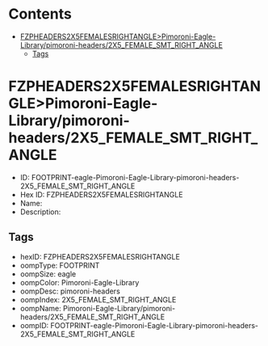 



Contents
========

* [FZPHEADERS2X5FEMALESRIGHTANGLE>Pimoroni-Eagle-Library/pimoroni-headers/2X5_FEMALE_SMT_RIGHT_ANGLE](#fzpheaders2x5femalesrightanglepimoroni-eagle-librarypimoroni-headers2x5_female_smt_right_angle)
	* [Tags](#tags)

# FZPHEADERS2X5FEMALESRIGHTANGLE>Pimoroni-Eagle-Library/pimoroni-headers/2X5_FEMALE_SMT_RIGHT_ANGLE

- ID: FOOTPRINT-eagle-Pimoroni-Eagle-Library-pimoroni-headers-2X5_FEMALE_SMT_RIGHT_ANGLE
- Hex ID: FZPHEADERS2X5FEMALESRIGHTANGLE
- Name: 
- Description: 

## Tags

- hexID: FZPHEADERS2X5FEMALESRIGHTANGLE
- oompType: FOOTPRINT
- oompSize: eagle
- oompColor: Pimoroni-Eagle-Library
- oompDesc: pimoroni-headers
- oompIndex: 2X5_FEMALE_SMT_RIGHT_ANGLE
- oompName: Pimoroni-Eagle-Library/pimoroni-headers/2X5_FEMALE_SMT_RIGHT_ANGLE
- oompID: FOOTPRINT-eagle-Pimoroni-Eagle-Library-pimoroni-headers-2X5_FEMALE_SMT_RIGHT_ANGLE

